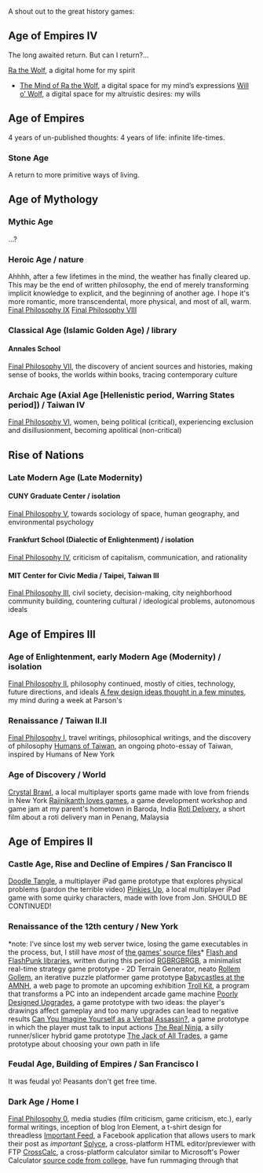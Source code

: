 A shout out to the great history games:
<h2>Age of Empires IV</h2>
The long awaited return. But can I return?...

<a href="https://www.rathewolf.com/">Ra the Wolf</a>, a digital home for my spirit
- <a href="https://www.rathewolf.com/mind">The Mind of Ra the Wolf</a>, a digital space for my mind’s expressions
<a href="https://willowolf.com/">Will o’ Wolf</a>, a digital space for my altruistic desires: my wills
<h2>Age of Empires</h2>
4 years of un-published thoughts: 4 years of life: infinite life-times.
<h3>Stone Age</h3>
A return to more primitive ways of living.
<h2>Age of Mythology</h2>
<h3>Mythic Age</h3>
...?
<h3>Heroic Age / nature</h3>
Ahhhh, after a few lifetimes in the mind, the weather has finally cleared up. This may be the end of written philosophy, the end of merely transforming implicit knowledge to explicit, and the beginning of another age. I hope it's more romantic, more transcendental, more physical, and most of all, warm.
<a href="https://www.rathewolf.com/valuable-things-ive-written#final_philosophy_vii">Final Philosophy IX</a>
<a href="https://www.rathewolf.com/valuable-things-ive-written#final_philosophy_vii">Final Philosophy VIII</a>
<h3>Classical Age (Islamic Golden Age) / library</h3>
<h4>Annales School</h4>
<a href="https://www.rathewolf.com/valuable-things-ive-written#final_philosophy_vii">Final Philosophy VII</a>, the discovery of ancient sources and histories, making sense of books, the worlds within books, tracing contemporary culture
<h3>Archaic Age (Axial Age [Hellenistic period, Warring States period]) / Taiwan IV</h3>
<a href="https://www.rathewolf.com/valuable-things-ive-written#final_philosophy_vi">Final Philosophy VI</a>, women, being political (critical), experiencing exclusion and disillusionment, becoming apolitical (non-critical)
<h2>Rise of Nations</h2>
<h3>Late Modern Age (Late Modernity)</h3>
<h4>CUNY Graduate Center / isolation</h4>
<a href="https://www.rathewolf.com/valuable-things-ive-written#final_philosophy_v">Final Philosophy V</a>, towards sociology of space, human geography, and environmental psychology
<h4>Frankfurt School (Dialectic of Enlightenment) / isolation</h4>
<a href="https://www.rathewolf.com/valuable-things-ive-written#final_philosophy_iv">Final Philosophy IV</a>, criticism of capitalism, communication, and rationality
<h4>MIT Center for Civic Media / Taipei, Taiwan III</h4>
<a href="https://www.rathewolf.com/valuable-things-ive-written#final_philosophy_iii">Final Philosophy III</a>, civil society, decision-making, city neighborhood community building, countering cultural / ideological problems, autonomous ideals
<h2>Age of Empires III</h2>
<h3>Age of Enlightenment, early Modern Age (Modernity) / isolation</h3>
<a href="https://www.rathewolf.com/valuable-things-ive-written#final_philosophy_ii">Final Philosophy II</a>, philosophy continued, mostly of cities, technology, future directions, and ideals
<a href="https://www.rathewolf.com/category/art-2/new-media">A few design ideas thought in a few minutes</a>, my mind during a week at Parson's
<h3>Renaissance / Taiwan II.II</h3>
<a href="https://www.rathewolf.com/valuable-things-ive-written#final_philosophy_i">Final Philosophy I</a>, travel writings, philosophical writings, and the discovery of philosophy
<a href="httpss://www.facebook.com/TaiwanesePeople">Humans of Taiwan</a>, an ongoing photo-essay of Taiwan, inspired by Humans of New York
<h3>Age of Discovery / World</h3>
<a href="httpss://www.studio-mercato.com/crystal-brawl/">Crystal Brawl</a>, a local multiplayer sports game made with love from friends in New York
<a href="httpss://jonstoked.com/An-Indian-Game-Jam">Rajinikanth loves games</a>, a game development workshop and game jam at my parent's hometown in Baroda, India
<a href="httpss://vimeo.com/55547982">Roti Delivery</a>, a short film about a roti delivery man in Penang, Malaysia
<h2>Age of Empires II</h2>
<h3>Castle Age, Rise and Decline of Empires / San Francisco II</h3>
<a href="https://www.youtube.com/watch?v=1vE86QNWoFI">Doodle Tangle</a>, a multiplayer iPad game prototype that explores physical problems (pardon the terrible video)
<a href="https://cargocollective.com/jonstoked/pinkies-up">Pinkies Up</a>, a local multiplayer iPad game with some quirky characters, made with love from Jon. SHOULD BE CONTINUED!
<h3>Renaissance of the 12th century / New York</h3>
*note: I’ve since lost my web server twice, losing the game executables in the process, but, I still have <i>most</i> of&nbsp;<a href="httpss://www.dropbox.com/sh/1ofcriobsmklhys/AAC6itHkliI24dcWOlOa5kGpa?dl=0">the games’ source files</a>*
<a href="httpss://github.com/Rahil627/ActionScript-Library">Flash and FlashPunk libraries</a>, written during this period
<a href="https://rathewolf.com/rgbrgbrgb">RGBRGBRGB</a>, a minimalist real-time strategy game prototype
- 2D Terrain Generator, neato
<a href="https://globalgamejam.org/2012/rollem-golem">Rollem Gollem</a>, an iterative puzzle platformer game prototype
<a href="https://babycastles.com/index_amnh.html">Babycastles at the AMNH</a>, a web page to promote an upcoming exhibition
<a href="httpss://github.com/Rahil627/Babycastles-Trollkit">Troll Kit</a>, a program that transforms a PC into an independent arcade game machine
<a href="https://rathewolf.com/poorly-designed-upgrades">Poorly Designed Upgrades</a>, a game prototype with two ideas: the player's drawings affect gameplay and too many upgrades can lead to negative results
<a href="https://rathewolf.com/can-you-imagine-yourself-as-a-verbal-assassin">Can You Imagine Yourself as a Verbal Assassin?</a>, a game prototype in which the player must talk to input actions
<a href="https://rathewolf.com/the-real-ninja">The Real Ninja</a>, a silly runner/slicer hybrid game prototype
<a href="https://rathewolf.com/the-jack-of-all-trades">The Jack of All Trades</a>, a game prototype about choosing your own path in life
<h3>Feudal Age, Building of Empires / San Francisco I</h3>
It was feudal yo! Peasants don't get free time.
<h3>Dark Age / Home I</h3>
<a href="https://www.rathewolf.com/valuable-things-ive-written#final_philosophy_0">Final Philosophy 0</a>, media studies (film criticism, game criticism, etc.), early formal writings, inception of blog
Iron Element, a t-shirt design for threadless
<a href="https://apps.facebook.com/important_feed/">Important Feed</a>, a Facebook application that allows users to mark their post as <em>important</em>
<a href="httpss://sourceforge.net/projects/splyce/">Splyce</a>, a cross-platform HTML editor/previewer with FTP
<a href="httpss://sourceforge.net/projects/crosscalc/">CrossCalc</a>, a cross-platform calculator similar to Microsoft's Power Calculator
<a href="httpss://www.dropbox.com/sh/vkwek7rtzn6zc2q/AABbduy02teJFqKuxEIP7uHba?dl=0">source code from college</a>, have fun rummaging through that
